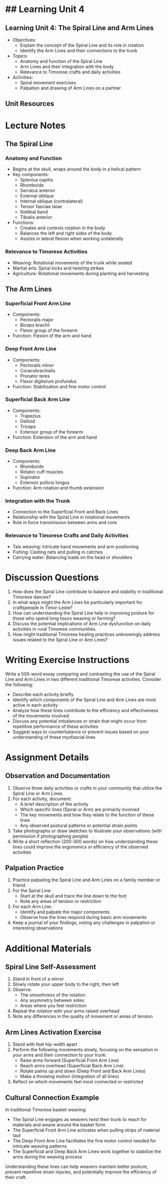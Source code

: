 # ## Learning Unit 4

## Learning Unit 4: The Spiral Line and Arm Lines
- Objectives:
  * Explain the concept of the Spiral Line and its role in rotation
  * Identify the Arm Lines and their connections to the trunk
- Topics:
  * Anatomy and function of the Spiral Line
  * Arm Lines and their integration with the body
  * Relevance to Timorese crafts and daily activities
- Activities:
  * Spiral movement exercises
  * Palpation and drawing of Arm Lines on a partner

## Unit Resources

# Lecture Notes

## The Spiral Line

### Anatomy and Function
- Begins at the skull, wraps around the body in a helical pattern
- Key components:
  * Splenius capitis
  * Rhomboids
  * Serratus anterior
  * External oblique
  * Internal oblique (contralateral)
  * Tensor fasciae latae
  * Iliotibial band
  * Tibialis anterior
- Functions:
  * Creates and controls rotation in the body
  * Balances the left and right sides of the body
  * Assists in lateral flexion when working unilaterally

### Relevance to Timorese Activities
- Weaving: Rotational movements of the trunk while seated
- Martial arts: Spiral kicks and twisting strikes
- Agriculture: Rotational movements during planting and harvesting

## The Arm Lines

### Superficial Front Arm Line
- Components:
  * Pectoralis major
  * Biceps brachii
  * Flexor group of the forearm
- Function: Flexion of the arm and hand

### Deep Front Arm Line
- Components:
  * Pectoralis minor
  * Coracobrachialis
  * Pronator teres
  * Flexor digitorum profundus
- Function: Stabilization and fine motor control

### Superficial Back Arm Line
- Components:
  * Trapezius
  * Deltoid
  * Triceps
  * Extensor group of the forearm
- Function: Extension of the arm and hand

### Deep Back Arm Line
- Components:
  * Rhomboids
  * Rotator cuff muscles
  * Supinator
  * Extensor pollicis longus
- Function: Arm rotation and thumb extension

### Integration with the Trunk
- Connection to the Superficial Front and Back Lines
- Relationship with the Spiral Line in rotational movements
- Role in force transmission between arms and core

### Relevance to Timorese Crafts and Daily Activities
- Tais weaving: Intricate hand movements and arm positioning
- Fishing: Casting nets and pulling in catches
- Carrying water: Balancing loads on the head or shoulders

# Discussion Questions

1. How does the Spiral Line contribute to balance and stability in traditional Timorese dances?
2. In what ways might the Arm Lines be particularly important for craftspeople in Timor-Leste?
3. How can understanding the Spiral Line help in improving posture for those who spend long hours weaving or farming?
4. Discuss the potential implications of Arm Line dysfunction on daily activities in rural Timorese communities.
5. How might traditional Timorese healing practices unknowingly address issues related to the Spiral Line or Arm Lines?

# Writing Exercise Instructions

Write a 500-word essay comparing and contrasting the use of the Spiral Line and Arm Lines in two different traditional Timorese activities. Consider the following:

- Describe each activity briefly
- Identify which components of the Spiral Line and Arm Lines are most active in each activity
- Analyze how these lines contribute to the efficiency and effectiveness of the movements involved
- Discuss any potential imbalances or strain that might occur from repetitive performance of these activities
- Suggest ways to counterbalance or prevent issues based on your understanding of these myofascial lines

# Assignment Details

## Observation and Documentation

1. Observe three daily activities or crafts in your community that utilize the Spiral Line or Arm Lines.
2. For each activity, document:
   - A brief description of the activity
   - Which specific lines (Spiral or Arm) are primarily involved
   - The key movements and how they relate to the function of these lines
   - Any observed postural patterns or potential strain points
3. Take photographs or draw sketches to illustrate your observations (with permission if photographing people)
4. Write a short reflection (200-300 words) on how understanding these lines could improve the ergonomics or efficiency of the observed activities

## Palpation Practice

1. Practice palpating the Spiral Line and Arm Lines on a family member or friend.
2. For the Spiral Line:
   - Start at the skull and trace the line down to the foot
   - Note any areas of tension or restriction
3. For each Arm Line:
   - Identify and palpate the major components
   - Observe how the lines respond during basic arm movements
4. Keep a journal of your findings, noting any challenges in palpation or interesting observations

# Additional Materials

## Spiral Line Self-Assessment

1. Stand in front of a mirror
2. Slowly rotate your upper body to the right, then left
3. Observe:
   - The smoothness of the rotation
   - Any asymmetry between sides
   - Areas where you feel restriction
4. Repeat the rotation with your arms raised overhead
5. Note any differences in the quality of movement or areas of tension

## Arm Lines Activation Exercise

1. Stand with feet hip-width apart
2. Perform the following movements slowly, focusing on the sensation in your arms and their connection to your trunk:
   - Raise arms forward (Superficial Front Arm Line)
   - Reach arms overhead (Superficial Back Arm Line)
   - Rotate palms up and down (Deep Front and Back Arm Lines)
   - Make a throwing motion (integration of all lines)
3. Reflect on which movements feel most connected or restricted

## Cultural Connection Example

In traditional Timorese basket weaving:
- The Spiral Line engages as weavers twist their trunk to reach for materials and weave around the basket form
- The Superficial Front Arm Line activates when pulling strips of material taut
- The Deep Front Arm Line facilitates the fine motor control needed for intricate weaving patterns
- The Superficial and Deep Back Arm Lines work together to stabilize the arms during the weaving process

Understanding these lines can help weavers maintain better posture, prevent repetitive strain injuries, and potentially improve the efficiency of their craft.